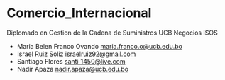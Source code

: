 # Comercio_Internacional
Diplomado en Gestion de la Cadena de Suministros UCB
Negocios
ISOS
- Maria Belen Franco Ovando <maria.franco.o@ucb.edu.bo>
- Israel Ruiz Soliz <israelruiz92@gmail.com>
- Santiago Flores <santi_1450@live.com>
- Nadir Apaza <nadir.apaza@ucb.edu.bo>

